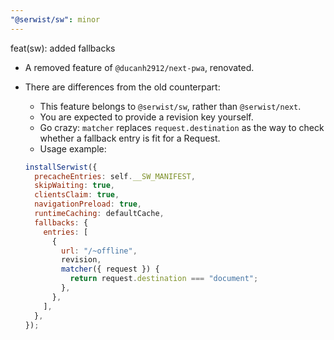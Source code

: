 ```yaml
---
"@serwist/sw": minor
---
```


feat(sw): added fallbacks

- A removed feature of `@ducanh2912/next-pwa`, renovated.
- There are differences from the old counterpart:

  - This feature belongs to `@serwist/sw`, rather than `@serwist/next`.
  - You are expected to provide a revision key yourself.
  - Go crazy: `matcher` replaces `request.destination` as the way to check whether a fallback entry is fit for a Request.
  - Usage example:

  ```js
  installSerwist({
    precacheEntries: self.__SW_MANIFEST,
    skipWaiting: true,
    clientsClaim: true,
    navigationPreload: true,
    runtimeCaching: defaultCache,
    fallbacks: {
      entries: [
        {
          url: "/~offline",
          revision,
          matcher({ request }) {
            return request.destination === "document";
          },
        },
      ],
    },
  });
  ```
